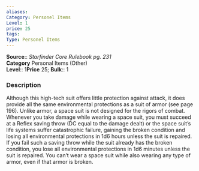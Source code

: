 ```yaml
---
aliases: 
Category: Personel Items
Level: 1
price: 25
tags: 
Type: Personel Items
---
```

**Source**:: _Starfinder Core Rulebook pg. 231_  
**Category** Personal Items (Other)  
**Level**:: 1**Price** 25; **Bulk**:: 1

### Description

Although this high-tech suit offers little protection against attack, it does provide all the same environmental protections as a suit of armor (see page 196). Unlike armor, a space suit is not designed for the rigors of combat. Whenever you take damage while wearing a space suit, you must succeed at a Reflex saving throw (DC equal to the damage dealt) or the space suit’s life systems suffer catastrophic failure, gaining the broken condition and losing all environmental protections in 1d6 hours unless the suit is repaired. If you fail such a saving throw while the suit already has the broken condition, you lose all environmental protections in 1d6 minutes unless the suit is repaired. You can’t wear a space suit while also wearing any type of armor, even if that armor is broken.
